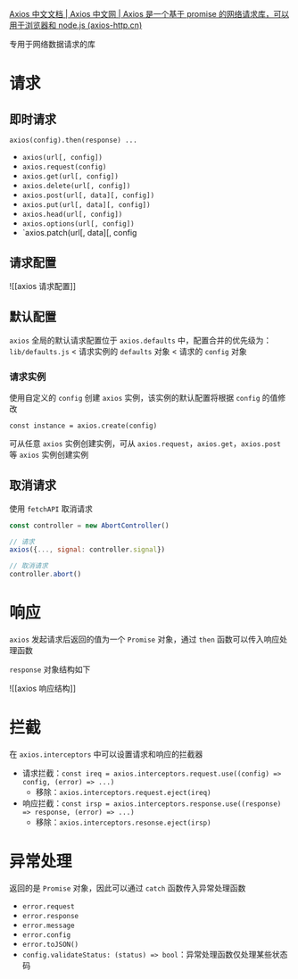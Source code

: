[Axios 中文文档 | Axios 中文网 | Axios 是一个基于 promise 的网络请求库，可以用于浏览器和 node.js (axios-http.cn)](https://www.axios-http.cn/)

专用于网络数据请求的库

# 请求

## 即时请求

`axios(config).then(response) ...`
- `axios(url[, config])`
- `axios.request(config)`
- `axios.get(url[, config])`
- `axios.delete(url[, config])`
- `axios.post(url[, data][, config])`
- `axios.put(url[, data][, config])`
- `axios.head(url[, config])`
- `axios.options(url[, config])`
- `axios.patch(url[, data][, config

## 请求配置

![[axios 请求配置]]

## 默认配置

`axios` 全局的默认请求配置位于 `axios.defaults` 中，配置合并的优先级为：
`lib/defaults.js` < 请求实例的 `defaults` 对象 < 请求的 `config` 对象

### 请求实例

使用自定义的 `config` 创建 `axios` 实例，该实例的默认配置将根据 `config` 的值修改

`const instance = axios.create(config)`

可从任意 `axios` 实例创建实例，可从 `axios.request`，`axios.get`，`axios.post` 等 `axios` 实例创建实例

## 取消请求

使用 `fetchAPI` 取消请求

```javascript
const controller = new AbortController()

// 请求
axios({..., signal: controller.signal})

// 取消请求
controller.abort()
```

# 响应

`axios` 发起请求后返回的值为一个 `Promise` 对象，通过 `then` 函数可以传入响应处理函数

`response` 对象结构如下

![[axios 响应结构]]

# 拦截

在 `axios.interceptors` 中可以设置请求和响应的拦截器
- 请求拦截：`const ireq = axios.interceptors.request.use((config) => config, (error) => ...)`
	- 移除：`axios.interceptors.request.eject(ireq)`
- 响应拦截：`const irsp = axios.interceptors.response.use((response) => response, (error) => ...)`
	- 移除：`axios.interceptors.resonse.eject(irsp)`

# 异常处理

返回的是 `Promise` 对象，因此可以通过 `catch` 函数传入异常处理函数
- `error.request`
- `error.response`
- `error.message`
- `error.config`
- `error.toJSON()`
- `config.validateStatus: (status) => bool`：异常处理函数仅处理某些状态码
